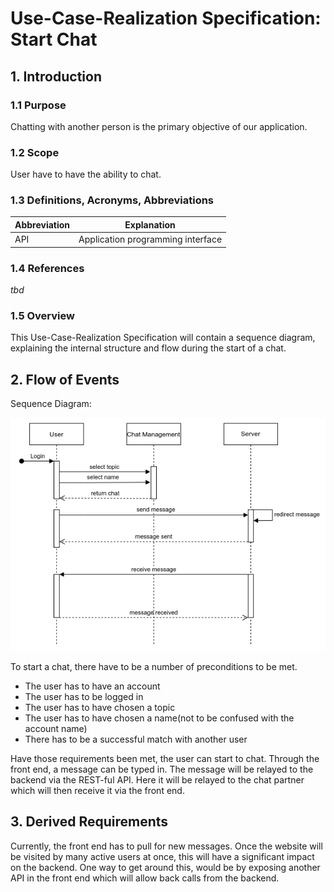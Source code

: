 # Use-Case-Realization Specification: Start Chat

## 1. Introduction
### 1.1 Purpose
Chatting with another person is the primary objective of our application.

### 1.2 Scope
User have to have the ability to chat. 

### 1.3 Definitions, Acronyms, Abbreviations
| Abbreviation | Explanation                         |
|--------------|-------------------------------------|
| API          | Application programming interface   |

### 1.4 References
*tbd*

### 1.5 Overview
This Use-Case-Realization Specification will contain a sequence diagram, explaining the internal structure and flow during the start of a chat.

## 2. Flow of Events
Sequence Diagram:

![StartChatSequenceDiagram](/docs/use_cases/images/SequenceDiagrams/StartChat.png)

To start a chat, there have to be a number of preconditions to be met.
* The user has to have an account
* The user has to be logged in
* The user has to have chosen a topic
* The user has to have chosen a name(not to be confused with the account name)
* There has to be a successful match with another user

Have those requirements been met, the user can start to chat. Through the front end, a message can be typed in.
The message will be relayed to the backend via the REST-ful API.
Here it will be relayed to the chat partner which will then receive it via the front end.

## 3. Derived Requirements

Currently, the front end has to pull for new messages.
Once the website will be visited by many active users at once, this will have a significant impact on the backend.
One way to get around this, would be by exposing another API in the front end which will allow back calls from the backend.